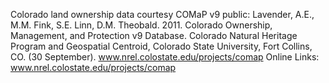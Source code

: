 
Colorado land ownership data courtesy COMaP v9 public: 
Lavender, A.E., M.M. Fink, S.E. Linn, D.M. Theobald. 2011. Colorado Ownership, Management, and Protection v9 Database. Colorado Natural Heritage Program and Geospatial Centroid, Colorado State University, Fort Collins, CO. (30 September). www.nrel.colostate.edu/projects/comap
Online Links:
www.nrel.colostate.edu/projects/comap

